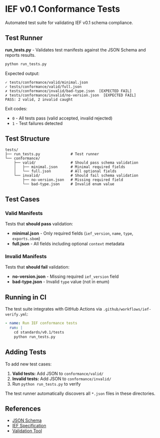 # IEF v0.1 Conformance Tests

Automated test suite for validating IEF v0.1 schema compliance.

## Test Runner

**run_tests.py** - Validates test manifests against the JSON Schema and reports results.

```bash
python run_tests.py
```

Expected output:

```
✓ tests/conformance/valid/minimal.json
✓ tests/conformance/valid/full.json
✗ tests/conformance/invalid/bad-type.json  [EXPECTED FAIL]
✗ tests/conformance/invalid/no-version.json  [EXPECTED FAIL]
PASS: 2 valid, 2 invalid caught
```

Exit codes:
- `0` - All tests pass (valid accepted, invalid rejected)
- `1` - Test failures detected

## Test Structure

```
tests/
├── run_tests.py              # Test runner
└── conformance/
    ├── valid/                # Should pass schema validation
    │   ├── minimal.json      # Minimal required fields
    │   └── full.json         # All optional fields
    └── invalid/              # Should fail schema validation
        ├── no-version.json   # Missing required field
        └── bad-type.json     # Invalid enum value
```

## Test Cases

### Valid Manifests

Tests that **should pass** validation:

- **minimal.json** - Only required fields (`ief_version`, `name`, `type`, `exports.sbom`)
- **full.json** - All fields including optional `context` metadata

### Invalid Manifests

Tests that **should fail** validation:

- **no-version.json** - Missing required `ief_version` field
- **bad-type.json** - Invalid `type` value (not in enum)

## Running in CI

The test suite integrates with GitHub Actions via `.github/workflows/ief-verify.yml`:

```yaml
- name: Run IEF conformance tests
  run: |
    cd standards/v0.1/tests
    python run_tests.py
```

## Adding Tests

To add new test cases:

1. **Valid tests:** Add JSON to `conformance/valid/`
2. **Invalid tests:** Add JSON to `conformance/invalid/`
3. Run `python run_tests.py` to verify

The test runner automatically discovers all `*.json` files in these directories.

## References

- [JSON Schema](../schemas/context.schema.json)
- [IEF Specification](../README.md)
- [Validation Tool](../tools/validate_manifest.py)
